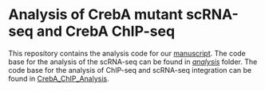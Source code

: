 # Analysis of CrebA mutant scRNA-seq and CrebA ChIP-seq 
This repository contains the analysis code for our [manuscript](). The code base for the analysis of the scRNA-seq can be found in [*analysis*](/analysis/) folder. The code base for the analysis of ChIP-seq and scRNA-seq integration can be found in [CrebA_ChIP_Analysis](/CrebA_ChIP_Analysis/). 